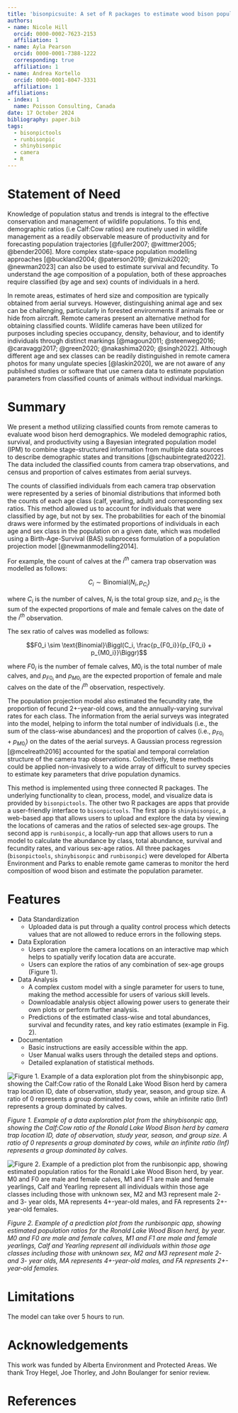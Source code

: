 ```yaml
---
title: 'bisonpicsuite: A set of R packages to estimate wood bison population parameters from remote camera data.'
authors:
- name: Nicole Hill
  orcid: 0000-0002-7623-2153
  affiliation: 1
- name: Ayla Pearson
  orcid: 0000-0001-7388-1222
  corresponding: true
  affiliation: 1
- name: Andrea Kortello
  orcid: 0000-0001-8047-3331
  affiliation: 1
affiliations:
- index: 1
  name: Poisson Consulting, Canada
date: 17 October 2024
bibliography: paper.bib
tags:
  - bisonpictools
  - runbisonpic
  - shinybisonpic
  - camera
  - R
---
```


# Statement of Need

Knowledge of population status and trends is integral to the effective conservation and management of wildlife populations. 
To this end, demographic ratios (i.e Calf:Cow ratios) are routinely used in wildlife management as a readily observable measure of productivity and for forecasting population trajectories [@fuller2007; @wittmer2005; @bender2006]. 
More complex state-space population modelling approaches [@buckland2004; @paterson2019; @mizuki2020; @newman2023] can also be used to estimate survival and fecundity.
To understand the age composition of a population, both of these approaches require classified (by age and sex) counts of individuals in a herd.

In remote areas, estimates of herd size and composition are typically obtained from aerial surveys. 
However, distinguishing animal age and sex can be challenging, particularly in forested environments if animals flee or hide from aircraft. 
Remote cameras present an alternative method for obtaining classified counts. 
Wildlife cameras have been utilized for purposes including species occupancy, density, behaviour, and to identify individuals through distinct markings [@magoun2011; @steenweg2016; @caravaggi2017; @green2020; @nakashima2020; @singh2022]. 
Although different age and sex classes can be readily distinguished in remote camera photos for many ungulate species [@laskin2020], we are not aware of any published studies or software that use camera data to estimate population parameters from classified counts of animals without individual markings.

# Summary

We present a method utilizing classified counts from remote cameras to evaluate wood bison herd demographics.
We modeled demographic ratios, survival, and productivity using a Bayesian integrated population model (IPM) to combine stage-structured information from multiple data sources to describe demographic states and transitions [@schaubintegrated2022]. 
The data included the classified counts from camera trap observations, and census and proportion of calves estimates from aerial surveys.

The counts of classified individuals from each camera trap observation were represented by a series of binomial distributions that informed both the counts of each age class (calf, yearling, adult) and corresponding sex ratios.
This method allowed us to account for individuals that were classified by age, but not by sex.
The probabilities for each of the binomial draws were informed by the estimated proportions of individuals in each age and sex class in the population on a given date, which was modelled using a Birth-Age-Survival (BAS) subprocess formulation of a population projection model [@newmanmodelling2014].

For example, the count of calves at the $i^{th}$ camera trap observation was modelled as follows: 

$$C_i \sim \text{Binomial}(N_i, p_{C_i})$$

where $C_i$ is the number of calves, $N_i$ is the total group size, and $p_{C_i}$ is the sum of the expected proportions of male and female calves on the date of the $i^{th}$ observation.

The sex ratio of calves was modelled as follows:

$$F0_i \sim \text{Binomial}\Biggl(C_i, \frac{p_{F0_i}}{p_{F0_i} + p_{M0_i}}\Biggr)$$

where $F0_i$ is the number of female calves, $M0_i$ is the total number of male calves, and $p_{F0_i}$ and $p_{M0_i}$ are the expected proportion of female and male calves on the date of the $i^{th}$ observation, respectively.

The population projection model also estimated the fecundity rate, the proportion of fecund 2+-year-old cows, and the annually-varying survival rates for each class.
The information from the aerial surveys was integrated into the model, helping to inform the total number of individuals (i.e., the sum of the class-wise abundances) and the proportion of calves (i.e., $p_{F0_i} + p_{M0_i}$) on the dates of the aerial surveys.
A Gaussian process regression [@mcelreath2016] accounted for the spatial and temporal correlation structure of the camera trap observations.
Collectively, these methods could be applied non-invasively to a wide array of difficult to survey species to estimate key parameters that drive population dynamics.

This method is implemented using three connected R packages.
The underlying functionality to clean, process, model, and visualize data is provided by `bisonpictools`.
The other two R packages are apps that provide a user-friendly interface to `bisonpictools`. 
The first app is `shinybisonpic`, a web-based app that allows users to upload and explore the data by viewing the locations of cameras and the ratios of selected sex-age groups. 
The second app is `runbisonpic`, a locally-run app that allows users to run a model to calculate the abundance by class, total abundance, survival and fecundity rates, and various sex-age ratios. 
All three packages (`bisonpictools`, `shinybisonpic` and `runbisonpic`) were developed for Alberta Environment and Parks to enable remote game cameras to monitor the herd composition of wood bison and estimate the population parameter.

# Features

- Data Standardization
  - Uploaded data is put through a quality control process which detects values that are not allowed to reduce errors in the following steps.
- Data Exploration
  - Users can explore the camera locations on an interactive map which helps to spatially verify location data are accurate.
  - Users can explore the ratios of any combination of sex-age groups (Figure 1).
- Data Analysis
  - A complex custom model with a single parameter for users to tune, making the method accessible for users of various skill levels.
  - Downloadable analysis object allowing power users to generate their own plots or perform further analysis.
  - Predictions of the estimated class-wise and total abundances, survival and fecundity rates, and key ratio estimates (example in Fig. 2).
- Documentation
  - Basic instructions are easily accessible within the app.
  - User Manual walks users through the detailed steps and options.
  - Detailed explanation of statistical methods.
  
![](ratio-plot.png "Figure 1. Example of a data exploration plot from the shinybisonpic app, showing the Calf:Cow ratio of the Ronald Lake Wood Bison herd by camera trap location ID, date of observation, study year, season, and group size. A ratio of 0 represents a group dominated by cows, while an infinite ratio (Inf) represents a group dominated by calves.")

*Figure 1. Example of a data exploration plot from the shinybisonpic app, showing the Calf:Cow ratio of the Ronald Lake Wood Bison herd by camera trap location ID, date of observation, study year, season, and group size. A ratio of 0 represents a group dominated by cows, while an infinite ratio (Inf) represents a group dominated by calves.*

![](model-plot.png "Figure 2. Example of a prediction plot from the runbisonpic app, showing estimated population ratios for the Ronald Lake Wood Bison herd, by year. M0 and F0 are male and female calves, M1 and F1 are male and female yearlings, Calf and Yearling represent all individuals within those age classes including those with unknown sex, M2 and M3 represent male 2- and 3- year olds, MA represents 4+-year-old males, and FA represents 2+-year-old females.")

*Figure 2. Example of a prediction plot from the runbisonpic app, showing estimated population ratios for the Ronald Lake Wood Bison herd, by year. M0 and F0 are male and female calves, M1 and F1 are male and female yearlings, Calf and Yearling represent all individuals within those age classes including those with unknown sex, M2 and M3 represent male 2- and 3- year olds, MA represents 4+-year-old males, and FA represents 2+-year-old females.*

# Limitations

The model can take over 5 hours to run.

# Acknowledgements

This work was funded by Alberta Environment and Protected Areas.
We thank Troy Hegel, Joe Thorley, and John Boulanger for senior review.

# References
